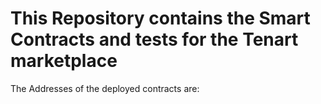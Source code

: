 # This Repository contains the Smart Contracts and tests for the Tenart marketplace

The Addresses of the deployed contracts are:
